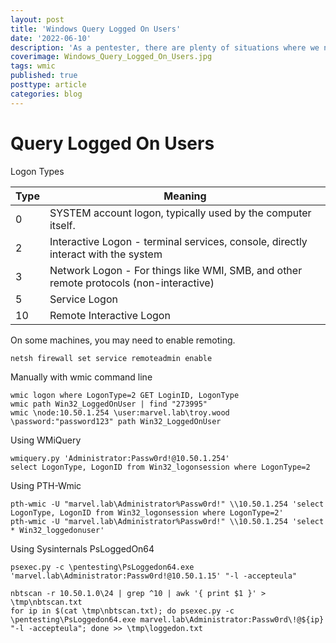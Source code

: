 ```yaml
---
layout: post
title: 'Windows Query Logged On Users'
date: '2022-06-10'
description: 'As a pentester, there are plenty of situations where we need to view who is logged on to a given computer remotely. Often we not only need to check who is logged on interactively at the console but also who is connected remotely via a Remote Desktop Connection. This article will discuss server non-invasive ways of doing this.'
coverimage: Windows_Query_Logged_On_Users.jpg
tags: wmic
published: true
posttype: article
categories: blog
---
```


# Query Logged On Users

Logon Types

| Type | Meaning |
| --- | --- |
| 0 | SYSTEM account logon, typically used by the computer itself. |
| 2 | Interactive Logon - terminal services, console, directly interact with the system |
| 3 | Network Logon - For things like WMI, SMB, and other remote protocols (non-interactive) |
| 5 | Service Logon |
| 10 | Remote Interactive Logon |

On some machines, you may need to enable remoting.

```
netsh firewall set service remoteadmin enable
```

Manually with wmic command line

```
wmic logon where LogonType=2 GET LoginID, LogonType
wmic path Win32_LoggedOnUser | find "273995"
wmic \node:10.50.1.254 \user:marvel.lab\troy.wood \password:"password123" path Win32_LoggedOnUser
```

Using WMiQuery

```
wmiquery.py 'Administrator:Passw0rd!@10.50.1.254'
select LogonType, LogonID from Win32_logonsession where LogonType=2
```

Using PTH-Wmic

```
pth-wmic -U "marvel.lab\Administrator%Passw0rd!" \\10.50.1.254 'select LogonType, LogonID from Win32_logonsession where LogonType=2'
pth-wmic -U "marvel.lab\Administrator%Passw0rd!" \\10.50.1.254 'select * Win32_loggedonuser'
```

Using Sysinternals PsLoggedOn64

```
psexec.py -c \pentesting\PsLoggedon64.exe 'marvel.lab\Administrator:Passw0rd!@10.50.1.15' "-l -accepteula"
```

```
nbtscan -r 10.50.1.0\24 | grep ^10 | awk '{ print $1 }' > \tmp\nbtscan.txt
for ip in $(cat \tmp\nbtscan.txt); do psexec.py -c \pentesting\PsLoggedon64.exe marvel.lab\Administrator:Passw0rd\!@${ip} "-l -accepteula"; done >> \tmp\loggedon.txt
```